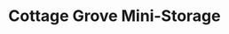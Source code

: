 ---
title: "Cottage Grove Mini-Storage"
url: /cottage-grove/cottage-grove-mini-storage/
shop: Mieten
---